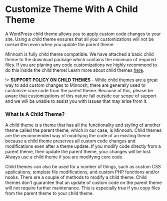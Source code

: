# Customize Theme With A Child Theme

A WordPress child theme allows you to apply custom code changes to your site. Using a child theme ensures that all your customizations will not be overwritten even when you update the parent theme.

Minnosh is fully child theme compatible. We have attached a basic child theme to the download package which contains the minimum of required files. If you are planing any code customizations we highly recommend to do this inside the child theme! Learn more about child themes [here](http://codex.wordpresss.org/Child_Themes).

!> **SUPPORT POLICY ON CHILD THEMES** - While child themes are a great way to add custom changes to Minnosh, there are generally used to customize core code from the parent theme. Because of this, please be aware that customizations of this nature fall outside our scope of support and we will be unable to assist you with issues that may arise from it.


### What Is A Child Theme?

A child theme is a theme that has all the functionality and styling of another theme called the parent theme, which in our case, is Minnosh. Child themes are the recommended way of modifying the code of an existing theme because a child theme preserves all custom code changes and modifications even after a theme update. If you modify code directly from a parent theme, then update the parent theme, your changes will be lost. Always use a child theme if you are modifying core code.

Child themes can also be used for a number of things, such as custom CSS applications, template file modifications, and custom PHP functions and/or hooks. There are a couple of methods to modify a child theme. Child themes don’t guarantee that an update of custom code on the parent theme will not require further maintenance. This is especially true if you copy files from the parent theme to your child theme.